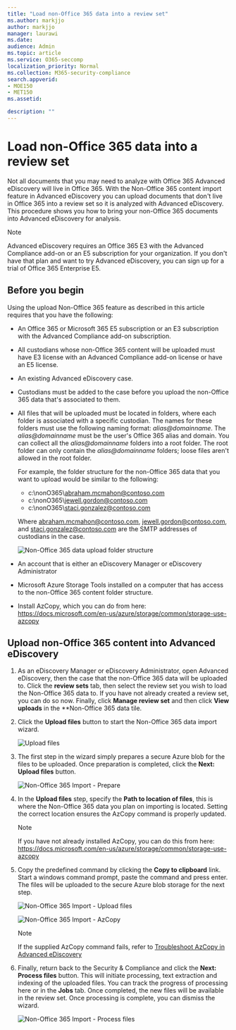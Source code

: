 ```yaml
---
title: "Load non-Office 365 data into a review set"
ms.author: markjjo
author: markjjo
manager: laurawi
ms.date: 
audience: Admin
ms.topic: article
ms.service: O365-seccomp
localization_priority: Normal
ms.collection: M365-security-compliance 
search.appverid: 
- MOE150
- MET150
ms.assetid: 

description: ""
---
```


# Load non-Office 365 data into a review set

Not all documents that you may need to analyze with Office 365 Advanced eDiscovery will live in Office 365. With the Non-Office 365 content import feature in Advanced eDiscovery you can upload documents that don't live in Office 365 into a review set so it is analyzed with Advanced eDiscovery. This procedure shows you how to bring your non-Office 365 documents into Advanced eDiscovery for analysis.

>[!Note]
>Advanced eDiscovery requires an Office 365 E3 with the Advanced Compliance add-on or an E5 subscription for your organization. If you don't have that plan and want to try Advanced eDiscovery, you can sign up for a trial of Office 365 Enterprise E5.

## Before you begin

Using the upload Non-Office 365 feature as described in this article requires that you have the following:

- An Office 365 or Microsoft 365 E5 subscription or an E3 subscription with the Advanced Compliance add-on subscription.

- All custodians whose non-Office 365 content will be uploaded must have E3 license with an Advanced Compliance add-on license or have an E5 license.

- An existing Advanced eDiscovery case.

- Custodians must be added to the case before you upload the non-Office 365 data that's associated to them.

- All files that will be uploaded must be located in folders, where each folder is associated with a specific custodian. The names for these folders must use the following naming format: *alias@domainname*. The *alias@domainname* must be the user's Office 365 alias and domain. You can collect all the *alias@domainname* folders into a root folder. The root folder can only contain the *alias@domainname* folders; loose files aren't allowed in the root folder.

   For example, the folder structure for the non-Office 365 data that you want to upload would be similar to the following:

   - c:\nonO365\abraham.mcmahon@contoso.com
   - c:\nonO365\jewell.gordon@contoso.com
   - c:\nonO365\staci.gonzalez@contoso.com

   Where abraham.mcmahon@contoso.com, jewell.gordon@contoso.com, and staci.gonzalez@contoso.com are the SMTP addresses of custodians in the case.

   ![Non-Office 365 data upload folder structure](../media/3f2dde84-294e-48ea-b44b-7437bd25284c.png)

- An account that is either an eDiscovery Manager or eDiscovery Administrator

- Microsoft Azure Storage Tools installed on a computer that has access to the non-Office 365 content folder structure.

- Install AzCopy, which you can do from here: https://docs.microsoft.com/en-us/azure/storage/common/storage-use-azcopy

## Upload non-Office 365 content into Advanced eDiscovery

1. As an eDiscovery Manager or eDiscovery Administrator, open Advanced eDiscovery, then the case that the non-Office 365 data will be uploaded to.  Click the **review sets** tab, then select the review set you wish to load the Non-Office 365 data to.  If you have not already created a review set, you can do so now.  Finally, click **Manage review set** and then click **View uploads** in the **Non-Office 365 data tile.

2. Click the **Upload files** button to start the Non-Office 365 data import wizard.

   ![Upload files](../media/574f4059-4146-4058-9df3-ec97cf28d7c7.png)

3. The first step in the wizard simply prepares a secure Azure blob for the files to be uploaded.  Once preparation is completed, click the **Next: Upload files** button.

   ![Non-Office 365 Import - Prepare](../media/0670a347-a578-454a-9b3d-e70ef47aec57.png)
 
4. In the **Upload files** step, specify the **Path to location of files**, this is where the Non-Office 365 data you plan on importing is located.  Setting the correct location ensures the AzCopy command is properly updated.

   > [!NOTE]
   > If you have not already installed AzCopy, you can do this from here: https://docs.microsoft.com/en-us/azure/storage/common/storage-use-azcopy

5. Copy the predefined command by clicking the **Copy to clipboard** link. Start a windows command prompt, paste the command and press enter.  The files will be uploaded to the secure Azure blob storage for the next step.

   ![Non-Office 365 Import - Upload files](../media/3ea53b5d-7f9b-4dfc-ba63-90a38c14d41a.png)

   ![Non-Office 365 Import - AzCopy](../media/504e2dbe-f36f-4f36-9b08-04aea85d8250.png)

   > [!NOTE]
   > If the supplied AzCopy command fails, refer to [Troubleshoot AzCopy in Advanced eDiscovery](troubleshooting-azcopy.md)

6. Finally, return back to the Security & Compliance and click the **Next: Process files** button.  This will initiate processing, text extraction and indexing of the uploaded files.  You can track the progress of processing here or in the **Jobs** tab.  Once completed, the new files will be available in the review set.  Once processing is complete, you can dismiss the wizard.

   ![Non-Office 365 Import - Process files](../media/218b1545-416a-4a9f-9b25-3b70e8508f67.png)

